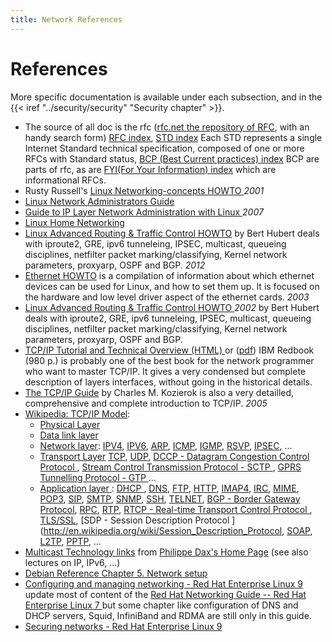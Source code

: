```yaml
---
title: Network References
---
```



# References
More specific documentation is available under each subsection, and
in the {{< iref "../security/security" "Security chapter" >}}.

-   The source of all doc is the rfc
    ([rfc.net the repository of RFC](http://rfc.net),
    with an handy search form)
    [RFC index](http://rfc.net/rfc-index.html),
    [STD index](http://rfc.net/std-index.html) Each STD represents a
    single Internet Standard technical specification, composed of one
    or more RFCs with Standard status,
    [BCP (Best Current practices) index](http://rfc.net/bcp-index.html)
    BCP are parts of rfc, as are
    [FYI(For Your Information) index](http://rfc.net/fyi-index.html)
    which are informational RFCs.
-   Rusty Russell's
    [Linux Networking-concepts HOWTO
    ](http://www.netfilter.org/documentation/HOWTO/networking-concepts-HOWTO.html)
    _2001_
-   [Linux Network Administrators Guide
    ](http://www.faqs.org/docs/linux_network/)
-   [Guide to IP Layer Network Administration with Linux
    ](http://linux-ip.net/html/)
    _2007_
-   [Linux Home Networking](http://www.linuxhomenetworking.com/#Linux)
-   [Linux Advanced Routing & Traffic Control HOWTO](http://lartc.org/howto/)
    by Bert Hubert deals with iproute2, GRE, ipv6 tunneleing, IPSEC, multicast,
    queueing disciplines, netfilter packet marking/classifying,
    Kernel network parameters, proxyarp, OSPF and BGP. _2012_
-   [Ethernet HOWTO](http://www.tldp.org/HOWTO/Ethernet-HOWTO.html) is
    a compilation of information about which ethernet devices can be
    used for Linux, and how to set them up. It is focused on the
    hardware and low level driver aspect of the ethernet cards.
    _2003_
-   [Linux Advanced Routing & Traffic Control HOWTO
    ](http://en.tldp.org/HOWTO/Adv-Routing-HOWTO/index.html) _2002_
    by Bert Hubert deals with iproute2, GRE, ipv6 tunneleing, IPSEC, multicast,
    queueing disciplines, netfilter packet marking/classifying,
    Kernel network parameters, proxyarp, OSPF and BGP.
-   [TCP/IP Tutorial and Technical Overview (HTML)
    ](http://www.redbooks.ibm.com/redbooks/GG243376/)
    or ([pdf](http://www.redbooks.ibm.com/redbooks/pdfs/gg243376.pdf))
    IBM Redbook (980 p.) is probably one of the best book for the
    network programmer who want to master TCP/IP. It gives a very
    condensed but complete description of layers interfaces, without
    going in the historical details.
-   [The TCP/IP Guide](http://www.tcpipguide.com/free/index.htm)
    by Charles M. Kozierok is also a very detailled, comprehensive and
    complete introduction to TCP/IP. _2005_
-   [Wikipedia: TCP/IP Model](http://en.wikipedia.org/wiki/TCP/IP_model):
    -   [Physical Layer](http://en.wikipedia.org/wiki/Physical_layer)
    -   [Data link layer](http://en.wikipedia.org/wiki/Data_link_layer)
    -   [Network layer](http://en.wikipedia.org/wiki/Network_layer):
        [IPV4](http://en.wikipedia.org/wiki/IPv4),
        [IPV6](http://en.wikipedia.org/wiki/IPv6),
        [ARP](http://en.wikipedia.org/wiki/Address_Resolution_Protocol),
        [ICMP](http://en.wikipedia.org/wiki/Internet_Control_Message_Protocol),
        [IGMP](http://en.wikipedia.org/wiki/Internet_Group_Management_Protocol),
        [RSVP](http://en.wikipedia.org/wiki/Resource_Reservation_Protocol),
        [IPSEC](http://en.wikipedia.org/wiki/IP_Security), ...
    -   [Transport Layer](http://en.wikipedia.org/wiki/Transport_layer)
        [TCP](http://en.wikipedia.org/wiki/Transmission_Control_Protocol),
        [UDP](http://en.wikipedia.org/wiki/User_Datagram_Protocol),
        [DCCP - Datagram Congestion Control Protocol
        ](http://en.wikipedia.org/wiki/Datagram_Congestion_Control_Protocol),
        [Stream Control Transmission Protocol - SCTP
        ](http://en.wikipedia.org/wiki/Stream_Control_Transmission_Protocol),
        [GPRS Tunnelling Protocol - GTP
        ](http://en.wikipedia.org/wiki/GPRS_Tunnelling_Protocol)…
    -   [Application layer
        ](http://en.wikipedia.org/wiki/Application_layer):
        [DHCP
        ](http://en.wikipedia.org/wiki/Dynamic_Host_Configuration_Protocol ),
        [DNS](http://en.wikipedia.org/wiki/Domain_name_server),
        [FTP](http://en.wikipedia.org/wiki/File_Transfer_Protocol),
        [HTTP](http://en.wikipedia.org/wiki/Hypertext_Transfer_Protocol),
        [IMAP4](http://en.wikipedia.org/wiki/Internet_Message_Access_Protocol),
        [IRC](http://en.wikipedia.org/wiki/Internet_Relay_Chat),
        [MIME](http://en.wikipedia.org/wiki/MIME),
        [POP3](http://en.wikipedia.org/wiki/Post_Office_Protocol),
        [SIP](http://en.wikipedia.org/wiki/Session_Initiation_Protocol),
        [SMTP](http://en.wikipedia.org/wiki/Simple_Mail_Transfer_Protocol),
        [SNMP](http://en.wikipedia.org/wiki/Simple_Network_Management_Protocol),
        [SSH](http://en.wikipedia.org/wiki/Secure_Shell),
        [TELNET](http://en.wikipedia.org/wiki/TELNET),
        [BGP - Border Gateway Protocol](http://en.wikipedia.org/wiki/Border_Gateway_Protocol),
        [RPC](http://en.wikipedia.org/wiki/Remote_procedure_call),
        [RTP](http://en.wikipedia.org/wiki/Real-time_Transport_Protocol),
        [RTCP - Real-time Transport Control Protocol
        ](http://en.wikipedia.org/wiki/Real-time_Transport_Control_Protocol),
        [TLS/SSL](http://en.wikipedia.org/wiki/Transport_Layer_Security),
        [SDP - Session Description Protocol
        ](http://en.wikipedia.org/wiki/Session_Description_Protocol,
        [SOAP](http://en.wikipedia.org/wiki/SOAP),
        [L2TP](http://en.wikipedia.org/wiki/L2TP),
        [PPTP](http://en.wikipedia.org/wiki/PPTP), …
-   [Multicast Technology links](http://www.infres.enst.fr/~dax/multicast.html)
    from [Philippe Dax's Home Page](http://www.infres.enst.fr/~dax/)
    (see also lectures on IP, IPv6, ...)
-   [Debian Reference Chapter 5. Network setup
    ](https://www.debian.org/doc/manuals/debian-reference/ch05.en.html)
-   [Configuring and managing networking - Red Hat Enterprise Linux 9
    ](https://access.redhat.com/documentation/en-us/red_hat_enterprise_linux/9/html/configuring_and_managing_networking/index)
    update most of content of the
    [Red Hat Networking Guide -- Red Hat Enterprise Linux 7
    ](https://access.redhat.com/documentation/en-US/Red_Hat_Enterprise_Linux/7/html/Networking_Guide)
    but some chapter like configuration of DNS and DHCP servers, Squid, InfiniBand and
    RDMA are still only in this guide.
-   [Securing networks - Red Hat Enterprise Linux 9
    ](https://access.redhat.com/documentation/en-us/red_hat_enterprise_linux/9/html/securing_networks)
